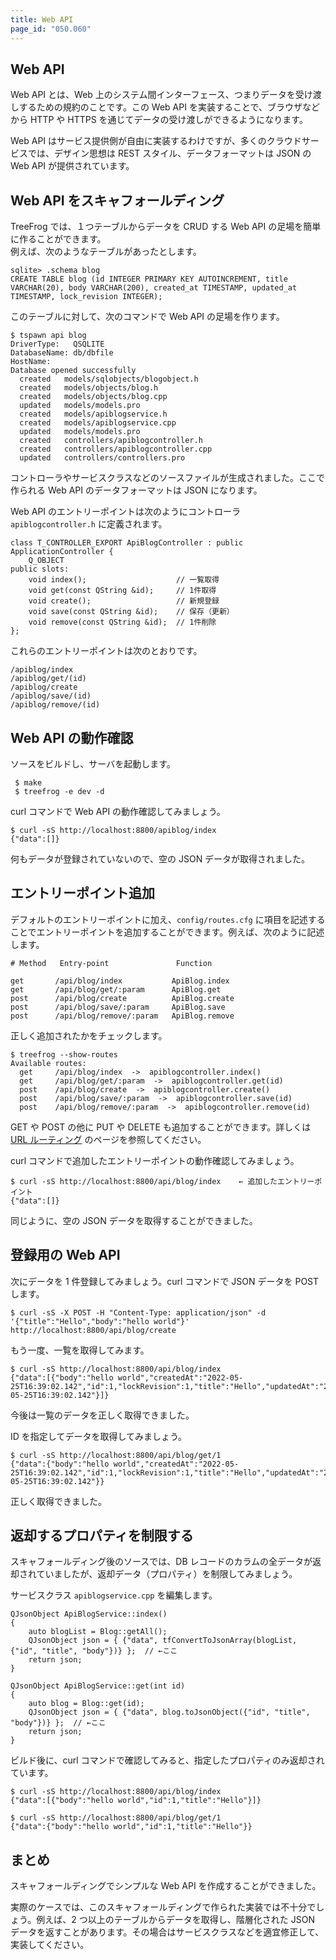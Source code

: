 ```yaml
---
title: Web API
page_id: "050.060"
---
```


## Web API

Web API とは、Web 上のシステム間インターフェース、つまりデータを受け渡しするための規約のことです。この Web API を実装することで、ブラウザなどから HTTP や HTTPS を通じてデータの受け渡しができるようになります。

Web API はサービス提供側が自由に実装するわけですが、多くのクラウドサービスでは、デザイン思想は REST スタイル、データフォーマットは JSON の Web API が提供されています。

## Web API をスキャフォールディング

TreeFrog では、１つテーブルからデータを CRUD する Web API の足場を簡単に作ることができます。  
例えば、次のようなテーブルがあったとします。

```
sqlite> .schema blog
CREATE TABLE blog (id INTEGER PRIMARY KEY AUTOINCREMENT, title VARCHAR(20), body VARCHAR(200), created_at TIMESTAMP, updated_at TIMESTAMP, lock_revision INTEGER);
```

このテーブルに対して、次のコマンドで Web API の足場を作ります。

```
$ tspawn api blog
DriverType:   QSQLITE
DatabaseName: db/dbfile
HostName:
Database opened successfully
  created   models/sqlobjects/blogobject.h
  created   models/objects/blog.h
  created   models/objects/blog.cpp
  updated   models/models.pro
  created   models/apiblogservice.h
  created   models/apiblogservice.cpp
  updated   models/models.pro
  created   controllers/apiblogcontroller.h
  created   controllers/apiblogcontroller.cpp
  updated   controllers/controllers.pro
```

コントローラやサービスクラスなどのソースファイルが生成されました。ここで作られる Web API のデータフォーマットは JSON になります。

Web API のエントリーポイントは次のようにコントローラ `apiblogcontroller.h` に定義されます。

```
class T_CONTROLLER_EXPORT ApiBlogController : public ApplicationController {
    Q_OBJECT
public slots:
    void index();                    // 一覧取得
    void get(const QString &id);     // 1件取得
    void create();                   // 新規登録
    void save(const QString &id);    // 保存（更新）
    void remove(const QString &id);  // 1件削除
};
```

これらのエントリーポイントは次のとおりです。

```
/apiblog/index
/apiblog/get/(id)
/apiblog/create
/apiblog/save/(id)
/apiblog/remove/(id)
```

## Web API の動作確認

ソースをビルドし、サーバを起動します。

```
 $ make
 $ treefrog -e dev -d
```

curl コマンドで Web API の動作確認してみましょう。

```
$ curl -sS http://localhost:8800/apiblog/index
{"data":[]}
```

何もデータが登録されていないので、空の JSON データが取得されました。

## エントリーポイント追加

デフォルトのエントリーポイントに加え、`config/routes.cfg` に項目を記述することでエントリーポイントを追加することができます。例えば、次のように記述します。

```
# Method   Entry-point               Function

get       /api/blog/index           ApiBlog.index
get       /api/blog/get/:param      ApiBlog.get
post      /api/blog/create          ApiBlog.create
post      /api/blog/save/:param     ApiBlog.save
post      /api/blog/remove/:param   ApiBlog.remove
```

正しく追加されたかをチェックします。

```
$ treefrog --show-routes
Available routes:
  get     /api/blog/index  ->  apiblogcontroller.index()
  get     /api/blog/get/:param  ->  apiblogcontroller.get(id)
  post    /api/blog/create  ->  apiblogcontroller.create()
  post    /api/blog/save/:param  ->  apiblogcontroller.save(id)
  post    /api/blog/remove/:param  ->  apiblogcontroller.remove(id)
```

GET や POST の他に PUT や DELETE も追加することができます。詳しくは [URL ルーティング](/ja/user-guide/controller/url-routing.html) のページを参照してください。

curl コマンドで追加したエントリーポイントの動作確認してみましょう。

```
$ curl -sS http://localhost:8800/api/blog/index    ← 追加したエントリーポイント
{"data":[]}
```

同じように、空の JSON データを取得することができました。

## 登録用の Web API

次にデータを 1 件登録してみましょう。curl コマンドで JSON データを POST します。

```
$ curl -sS -X POST -H "Content-Type: application/json" -d '{"title":"Hello","body":"hello world"}'  http://localhost:8800/api/blog/create
```

もう一度、一覧を取得してみます。

```
$ curl -sS http://localhost:8800/api/blog/index
{"data":[{"body":"hello world","createdAt":"2022-05-25T16:39:02.142","id":1,"lockRevision":1,"title":"Hello","updatedAt":"2022-05-25T16:39:02.142"}]}
```

今後は一覧のデータを正しく取得できました。

ID を指定してデータを取得してみましょう。

```
$ curl -sS http://localhost:8800/api/blog/get/1
{"data":{"body":"hello world","createdAt":"2022-05-25T16:39:02.142","id":1,"lockRevision":1,"title":"Hello","updatedAt":"2022-05-25T16:39:02.142"}}
```

正しく取得できました。

## 返却するプロパティを制限する

スキャフォールディング後のソースでは、DB レコードのカラムの全データが返却されていましたが、返却データ（プロパティ）を制限してみましょう。

サービスクラス `apiblogservice.cpp` を編集します。

```
QJsonObject ApiBlogService::index()
{
    auto blogList = Blog::getAll();
    QJsonObject json = { {"data", tfConvertToJsonArray(blogList, {"id", "title", "body"})} };  // ←ここ
    return json;
}

QJsonObject ApiBlogService::get(int id)
{
    auto blog = Blog::get(id);
    QJsonObject json = { {"data", blog.toJsonObject({"id", "title", "body"})} };  // ←ここ
    return json;
}
```

ビルド後に、curl コマンドで確認してみると、指定したプロパティのみ返却されています。

```
$ curl -sS http://localhost:8800/api/blog/index
{"data":[{"body":"hello world","id":1,"title":"Hello"}]}

$ curl -sS http://localhost:8800/api/blog/get/1
{"data":{"body":"hello world","id":1,"title":"Hello"}}
```

## まとめ

スキャフォールディングでシンプルな Web API を作成することができました。

実際のケースでは、このスキャフォールディングで作られた実装では不十分でしょう。例えば、2 つ以上のテーブルからデータを取得し、階層化された JSON データを返すことがあります。その場合はサービスクラスなどを適宜修正して、実装してください。
